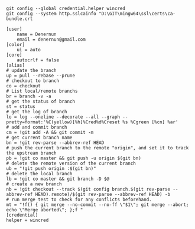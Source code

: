     git config --global credential.helper wincred
    git config --system http.sslcainfo "D:\GIT\mingw64\ssl\certs\ca-bundle.crt

    [user]
        name = Denernun
        email = denernun@gmail.com
    [color]
        ui = auto
    [core]
        autocrlf = false
    [alias]
	# update the branch
	up = pull --rebase --prune
	# checkout to branch
	co = checkout
	# List local/remote branchs
	br = branch -v -a
	# get the status of branch
	st = status
	# get the log of branch
	lo = log --oneline --decorate --all --graph --pretty=format:'%C(yellow)[%h]%Cred%d%Creset %s %Cgreen [%cn] %ar'
	# add and commit branch
	cm = !git add -A && git commit -m
	# get current branch name
	bn = !git rev-parse --abbrev-ref HEAD	
	# push the current branch to the remote "origin", and set it to track the upstream branch
	pb = !git co master && git push -u origin $(git bn)
	# delete the remote version of the current branch
	ub = "!git push origin :$(git bn)"
	# delete the local branch
	lb = !git co master && git branch -D $@
	# create a new branch
	nb = !git checkout --track $(git config branch.$(git rev-parse --abbrev-ref HEAD).remote)/$(git rev-parse --abbrev-ref HEAD) -b
	# run merge test to check for any conflicts beforehand.
	mt = "!f() { git merge --no-commit --no-ff \"$1\"; git merge --abort; echo \"Merge aborted\"; };f "
    [credential]
	helper = wincred
